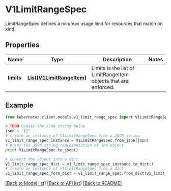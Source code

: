 # V1LimitRangeSpec

LimitRangeSpec defines a min/max usage limit for resources that match on kind.

## Properties

Name | Type | Description | Notes
------------ | ------------- | ------------- | -------------
**limits** | [**List[V1LimitRangeItem]**](V1LimitRangeItem.md) | Limits is the list of LimitRangeItem objects that are enforced. | 

## Example

```python
from kubernetes.client.models.v1_limit_range_spec import V1LimitRangeSpec

# TODO update the JSON string below
json = "{}"
# create an instance of V1LimitRangeSpec from a JSON string
v1_limit_range_spec_instance = V1LimitRangeSpec.from_json(json)
# print the JSON string representation of the object
print V1LimitRangeSpec.to_json()

# convert the object into a dict
v1_limit_range_spec_dict = v1_limit_range_spec_instance.to_dict()
# create an instance of V1LimitRangeSpec from a dict
v1_limit_range_spec_form_dict = v1_limit_range_spec.from_dict(v1_limit_range_spec_dict)
```
[[Back to Model list]](../README.md#documentation-for-models) [[Back to API list]](../README.md#documentation-for-api-endpoints) [[Back to README]](../README.md)



